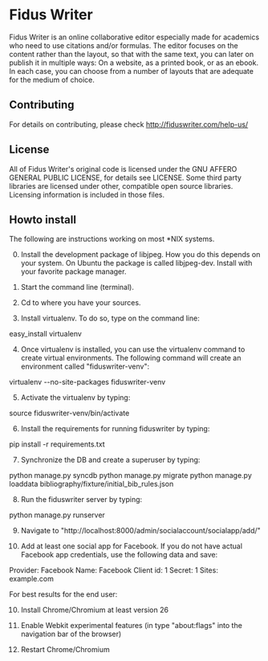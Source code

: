 Fidus Writer 
===========

Fidus Writer is an online collaborative editor especially made for academics who need to use citations and/or formulas. The editor focuses on the content rather than the layout, so that with the same text, you can later on publish it in multiple ways: On a website, as a printed book, or as an ebook. In each case, you can choose from a number of layouts that are adequate for the medium of choice.


Contributing
----

For details on contributing, please check http://fiduswriter.com/help-us/


License
----

All of Fidus Writer's original code is licensed under the GNU AFFERO GENERAL PUBLIC LICENSE, for details see LICENSE. Some third party libraries are licensed under other, compatible open source libraries. Licensing information is included in those files.


Howto install
----

The following are instructions working on most *NIX systems.

0. Install the development package of libjpeg. How you do this depends on your system. On Ubuntu the package is called libjpeg-dev. Install with your favorite package manager.

1. Start the command line (terminal).

2. Cd to where you have your sources.

3. Install virtualenv. To do so, type on the command line:

easy_install virtualenv

4. Once virtualenv is installed, you can use the virtualenv command to create virtual environments. The following command will create an environment called "fiduswriter-venv":

virtualenv  --no-site-packages fiduswriter-venv

5. Activate the virtualenv by typing:

source fiduswriter-venv/bin/activate

6. Install the requirements for running  fiduswriter by typing:

pip install -r requirements.txt

7. Synchronize the DB and create a superuser by typing:

python manage.py syncdb
python manage.py migrate
python manage.py loaddata bibliography/fixture/initial_bib_rules.json

8. Run the fiduswriter server by typing:

python manage.py runserver

9. Navigate to "http://localhost:8000/admin/socialaccount/socialapp/add/"

10. Add at least one social app for Facebook. If you do not have actual Facebook app credentials, use the following data and save:

  Provider: Facebook
  Name: Facebook
  Client id: 1
  Secret: 1
  Sites: example.com

For best results for the end user:

10. Install Chrome/Chromium at least version 26

11. Enable Webkit experimental features (in type "about:flags" into the navigation bar of the browser)

12. Restart Chrome/Chromium
